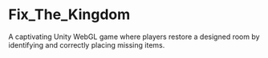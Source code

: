 # Fix_The_Kingdom
A captivating Unity WebGL game where players restore a designed room by identifying and correctly placing missing items.
